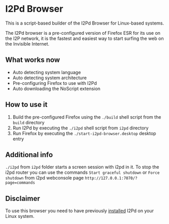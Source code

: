I2Pd Browser
=====
This is a script-based builder of the I2Pd Browser for Linux-based systems.

The I2Pd browser is a pre-configured version of Firefox ESR for its use on the I2P network, it is the fastest and easiest way to start surfing the web on the Invisible Internet.

What works now
-----
* Auto detecting system language
* Auto detecting system architecture
* Pre-configuring Firefox to use with I2Pd
* Auto downloading the NoScript extension

How to use it
-----
1. Build the pre-configured Firefox using the `./build` shell script from the `build` directory
2. Run I2Pd by executing the `./i2pd` shell script from `i2pd` directory
3. Run Firefox by executing the `./start-i2pd-browser.desktop` desktop entry

Additional info
-----
`./i2pd` from `i2pd` folder starts a screen session with i2pd in it.
To stop the i2pd router you can use the commands `Start graceful shutdown` or `Force shutdown` from i2pd webconsole page `http://127.0.0.1:7070/?page=commands`

Disclaimer
-----
To use this browser you need to have previously [installed](https://i2pd.readthedocs.io/en/latest/user-guide/install/#linux) I2Pd on your Linux system.
